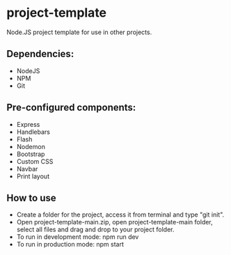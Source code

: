 # project-template

Node.JS project template for use in other projects.

## Dependencies:

* NodeJS
* NPM
* Git

## Pre-configured components:

* Express
* Handlebars
* Flash
* Nodemon
* Bootstrap
* Custom CSS
* Navbar
* Print layout

## How to use

* Create a folder for the project, access it from terminal and type "git init".
* Open project-template-main.zip, open project-template-main folder, select all files and drag and drop to your project folder.
* To run in development mode: npm run dev
* To run in production mode: npm start



